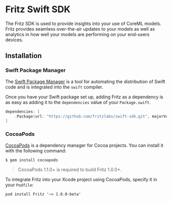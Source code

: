 Fritz Swift SDK
===============

The Fritz SDK is used to provide insights into your use of CoreML models. Fritz provides seamless over-the-air updates to your models as well as analytics in how well your models are performing on your end-users devices.

## Installation

### Swift Package Manager

The [Swift Package Manager](https://swift.org/package-manager/) is a tool for automating the distribution of Swift code and is integrated into the `swift` compiler.

Once you have your Swift package set up, adding Fritz as a dependency is as easy as adding it to the `dependencies` value of your `Package.swift`.

```swift
dependencies: [
    .Package(url: "https://github.com/fritzlabs/swift-sdk.git", majorVersion: 1)
]
```

### CocoaPods

[CocoaPods](http://cocoapods.org) is a dependency manager for Cocoa projects. You can install it with the following command:

```bash
$ gem install cocoapods
```

> CocoaPods 1.1.0+ is required to build Fritz 1.0.0+.

To integrate Fritz into your Xcode project using CocoaPods, specify it in your `Podfile`:

```
pod install Fritz '~> 1.0.0-beta'
```

